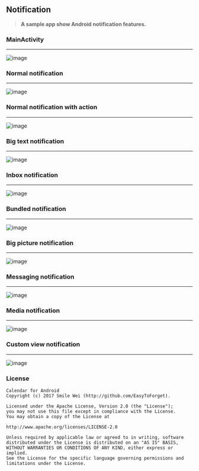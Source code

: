 ## Notification
> **A sample app show Android notification features.**



### MainActivity
----
![image](https://raw.githubusercontent.com/EasyToForget/NotificationDemo/master/gif/demo01.gif)

### Normal notification
----
![image](https://raw.githubusercontent.com/EasyToForget/NotificationDemo/master/gif/demo02.gif)


### Normal notification with action
----
![image](https://raw.githubusercontent.com/EasyToForget/NotificationDemo/master/gif/demo03.gif)


### Big text notification
----
![image](https://raw.githubusercontent.com/EasyToForget/NotificationDemo/master/gif/demo04.gif)


### Inbox notification
----
![image](https://raw.githubusercontent.com/EasyToForget/NotificationDemo/master/gif/demo05.gif)


### Bundled notification
----
![image](https://raw.githubusercontent.com/EasyToForget/NotificationDemo/master/gif/demo06.gif)


### Big picture notification
----
![image](https://raw.githubusercontent.com/EasyToForget/NotificationDemo/master/gif/demo07.gif)


### Messaging notification
----
![image](https://raw.githubusercontent.com/EasyToForget/NotificationDemo/master/gif/demo08.gif)


### Media notification
----
![image](https://raw.githubusercontent.com/EasyToForget/NotificationDemo/master/gif/demo09.gif)


### Custom view notification
----
![image](https://raw.githubusercontent.com/EasyToForget/NotificationDemo/master/gif/demo10.gif)


### License

```
Calendar for Android
Copyright (c) 2017 Smile Wei (http://github.com/EasyToForget).

Licensed under the Apache License, Version 2.0 (the "License");
you may not use this file except in compliance with the License.
You may obtain a copy of the License at

http://www.apache.org/licenses/LICENSE-2.0

Unless required by applicable law or agreed to in writing, software
distributed under the License is distributed on an "AS IS" BASIS,
WITHOUT WARRANTIES OR CONDITIONS OF ANY KIND, either express or implied.
See the License for the specific language governing permissions and
limitations under the License.
```
